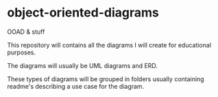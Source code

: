 # object-oriented-diagrams
OOAD &amp; stuff

This repository will contains all the diagrams I will create for educational purposes.

The diagrams will usually be UML diagrams and ERD. 

These types of diagrams will be grouped in folders usually containing readme's describing a use case for the diagram. 
